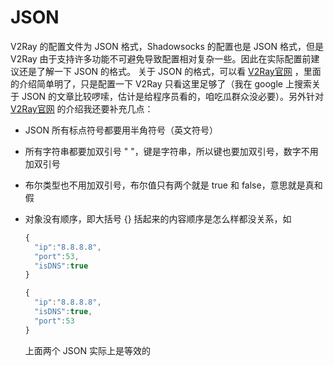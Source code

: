 # JSON

V2Ray 的配置文件为 JSON 格式，Shadowsocks 的配置也是 JSON 格式，但是 V2Ray 由于支持许多功能不可避免导致配置相对复杂一些。因此在实际配置前建议还是了解一下 JSON 的格式。
关于 JSON 的格式，可以看 [V2Ray官网](https://www.v2ray.com/chapter_02/00_json.html) ，里面的介绍简单明了，只是配置一下 V2Ray 只看这里足够了（我在 google 上搜索关于 JSON 的文章比较啰嗦，估计是给程序员看的，咱吃瓜群众没必要）。另外针对 [V2Ray官网](https://www.v2ray.com/chapter_02/00_json.html) 的介绍我还要补充几点：

- JSON 所有标点符号都要用半角符号（英文符号）
- 所有字符串都要加双引号 " "，键是字符串，所以键也要加双引号，数字不用加双引号
- 布尔类型也不用加双引号，布尔值只有两个就是 true 和 false，意思就是真和假
- 对象没有顺序，即大括号 {} 括起来的内容顺序是怎么样都没关系，如

  ```javascript
  {
    "ip":"8.8.8.8",
    "port":53,
    "isDNS":true
  }
  ```

  ```javascript
  {
    "ip":"8.8.8.8",
    "isDNS":true,
    "port":53
  }
  ```
  
  上面两个 JSON 实际上是等效的
